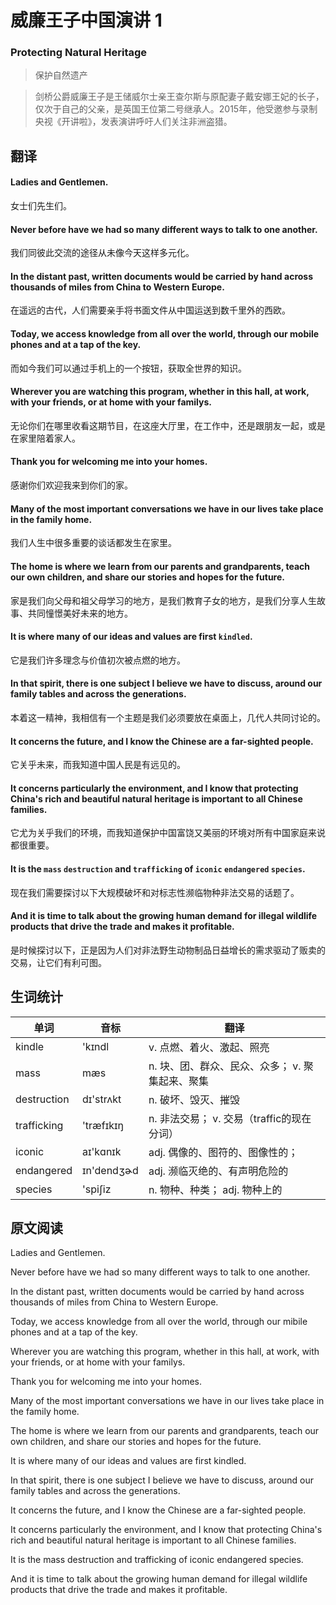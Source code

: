 # 威廉王子中国演讲 1
### Protecting Natural Heritage 
>保护自然遗产

>剑桥公爵威廉王子是王储威尔士亲王查尔斯与原配妻子戴安娜王妃的长子，仅次于自己的父亲，是英国王位第二号继承人。2015年，他受邀参与录制央视《开讲啦》，发表演讲呼吁人们关注非洲盗猎。

## 翻译
#### Ladies and Gentlemen.
女士们先生们。
#### Never before have we had so many different ways to talk to one another.
我们同彼此交流的途径从未像今天这样多元化。
#### In the distant past, written documents would be carried by hand across thousands of miles from China to Western Europe.
在遥远的古代，人们需要亲手将书面文件从中国运送到数千里外的西欧。
#### Today, we access knowledge from all over the world, through our mobile phones and at a tap of the key.
而如今我们可以通过手机上的一个按钮，获取全世界的知识。
#### Wherever you are watching this program, whether in this hall, at work, with your friends, or at home with your familys.
无论你们在哪里收看这期节目，在这座大厅里，在工作中，还是跟朋友一起，或是在家里陪着家人。
#### Thank you for welcoming me into your homes.
感谢你们欢迎我来到你们的家。
#### Many of the most important conversations we have in our lives take place in the family home.
我们人生中很多重要的谈话都发生在家里。
#### The home is where we learn from our parents and grandparents, teach our own children, and share our stories and hopes for the future.
家是我们向父母和祖父母学习的地方，是我们教育子女的地方，是我们分享人生故事、共同憧憬美好未来的地方。
#### It is where many of our ideas and values are first `kindled`.
它是我们许多理念与价值初次被点燃的地方。
#### In that spirit, there is one subject I believe we have to discuss, around our family tables and across the generations.
本着这一精神，我相信有一个主题是我们必须要放在桌面上，几代人共同讨论的。
#### It concerns the future, and I know the Chinese are a far-sighted people.
它关乎未来，而我知道中国人民是有远见的。
#### It concerns particularly the environment, and I know that protecting China's rich and beautiful natural heritage is important to all Chinese families.
它尤为关乎我们的环境，而我知道保护中国富饶又美丽的环境对所有中国家庭来说都很重要。
#### It is the `mass` `destruction` and `trafficking` of `iconic` `endangered` `species`.
现在我们需要探讨以下大规模破坏和对标志性濒临物种非法交易的话题了。
#### And it is time to talk about the growing human demand for illegal wildlife products that drive the trade and makes it profitable.
是时候探讨以下，正是因为人们对非法野生动物制品日益增长的需求驱动了贩卖的交易，让它们有利可图。

## 生词统计
| 单词 | 音标 | 翻译 |
|-|-|-|
| kindle | 'kɪndl | v. 点燃、着火、激起、照亮 |
| mass | mæs | n. 块、团、群众、民众、众多； v. 聚集起来、聚集 |
| destruction | dɪ'strʌkt | n. 破坏、毁灭、摧毁 |
| trafficking | 'træfɪkɪŋ | n. 非法交易； v. 交易（traffic的现在分词） |
| iconic | aɪ'kɑnɪk | adj. 偶像的、图符的、图像性的； |
| endangered | ɪn'dendʒɚd | adj. 濒临灭绝的、有声明危险的 |
| species | 'spiʃiz | n. 物种、种类； adj. 物种上的 |

## 原文阅读
Ladies and Gentlemen.

Never before have we had so many different ways to talk to one another.

In the distant past, written documents would be carried by hand across thousands of miles from China to Western Europe.

Today, we access knowledge from all over the world, through our mibile phones and at a tap of the key.

Wherever you are watching this program, whether in this hall, at work, with your friends, or at home with your familys.

Thank you for welcoming me into your homes.

Many of the most important conversations we have in our lives take place in the family home.

The home is where we learn from our parents and grandparents, teach our own children, and share our stories and hopes for the future.

It is where many of our ideas and values are first kindled.

In that spirit, there is one subject I believe we have to discuss, around our family tables and across the generations.

It concerns the future, and I know the Chinese are a far-sighted people.

It concerns particularly the environment, and I know that protecting China's rich and beautiful natural heritage is important to all Chinese families.

It is the mass destruction and trafficking of iconic endangered species.

And it is time to talk about the growing human demand for illegal wildlife products that drive the trade and makes it profitable.

<!-- <src-rtyAudio :src="'https://rtyxmd.gitee.io/rtyresources2019/2019-May/Protecting Natural Heritage.mp3'"></src-rtyAudio> -->